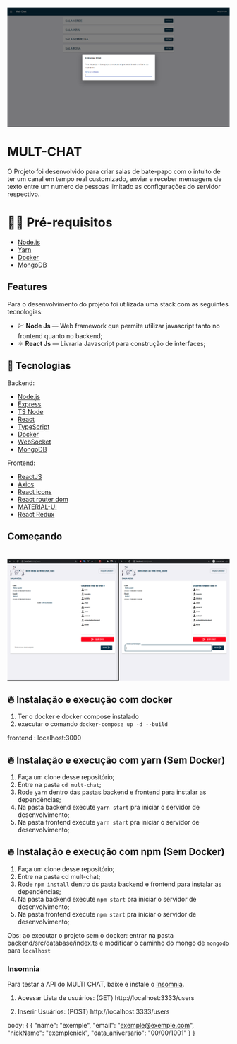 <h1 align="center"><img align="center" src="./github_assets/tela_inicial.png" alt="Mult Chat" width="700"></img></h1>

# MULT-CHAT
O Projeto foi desenvolvido para criar salas de bate-papo com o intuito de ter um canal em tempo real customizado, enviar e receber 
mensagens de texto entre um numero de pessoas limitado as configurações do servidor respectivo.

# ✋🏻 Pré-requisitos
- [Node.js](https://nodejs.org/en/)
- [Yarn](https://yarnpkg.com/getting-started/install)
- [Docker](https://docs.docker.com/engine/install/ubuntu/)
- [MongoDB](https://www.mongodb.com/)

## Features
Para o desenvolvimento do projeto foi utilizada uma stack com as seguintes tecnologias:

- 💹 **Node Js** — Web framework que permite utilizar javascript tanto no frontend quanto no backend;
- ⚛️ **React Js** — Livraria Javascript para construção de interfaces;

## 🚀  Tecnologias
Backend:
-   [Node.js](https://nodejs.org/en/)
-   [Express](https://expressjs.com/pt-br/)
-   [TS Node](https://www.npmjs.com/package/ts-node-dev)
-   [React](https://pt-br.reactjs.org/)
-   [TypeScript](https://www.typescriptlang.org/)
-   [Docker](https://docs.docker.com/)
-   [WebSocket](https://socket.io/)
-   [MongoDB](https://www.mongodb.com/)

Frontend:
-   [ReactJS](https://pt-br.reactjs.org/)
-   [Axios](https://github.com/axios/axios)
-   [React icons](https://react-icons.netlify.com/#/)
-   [React router dom](https://www.npmjs.com/package/react-router-dom)
-   [MATERIAL-UI](https://material-ui.com/pt/)
-   [React Redux](https://react-redux.js.org/)

## Começando

<h1 align="center"><img align="center" src="./github_assets/room.png" alt="Mult Chat" width="700"></img></h1>


## 🔥 Instalação e execução com docker

1. Ter o docker e docker compose instalado
2. executar o comando `docker-compose up -d --build`

frontend : localhost:3000

## 🔥 Instalação e execução com yarn (Sem Docker)

1. Faça um clone desse repositório;
2. Entre na pasta `cd mult-chat`;
3. Rode `yarn` dentro das pastas backend e frontend para instalar as dependências;
4. Na pasta backend execute `yarn start` pra iniciar o servidor de desenvolvimento;
5. Na pasta frontend execute `yarn start` pra iniciar o servidor de desenvolvimento;

## 🔥 Instalação e execução com npm (Sem Docker)

1. Faça um clone desse repositório;
2. Entre na pasta cd mult-chat;
3. Rode `npm install` dentro ds pasta backend e frontend para instalar as dependências;
4. Na pasta backend execute `npm start` pra iniciar o servidor de desenvolvimento;
5. Na pasta frontend execute `npm start` pra iniciar o servidor de desenvolvimento;

Obs: ao executar o projeto sem o docker: entrar na pasta backend/src/database/index.ts e modificar o caminho do mongo de `mongodb` para `localhost`

### Insomnia 
Para testar a API do MULTI CHAT, baixe e instale o [Insomnia](https://insomnia.rest/download/).

1. Acessar Lista de usuários:
(GET) http://localhost:3333/users 

2. Inserir Usuários:
(POST) http://localhost:3333/users

body: {
     {
	"name": "exemple",
	"email": "exemple@exemple.com",
	"nickName": "exemplenick",
	"data_aniversario": "00/00/1001"
}
 }